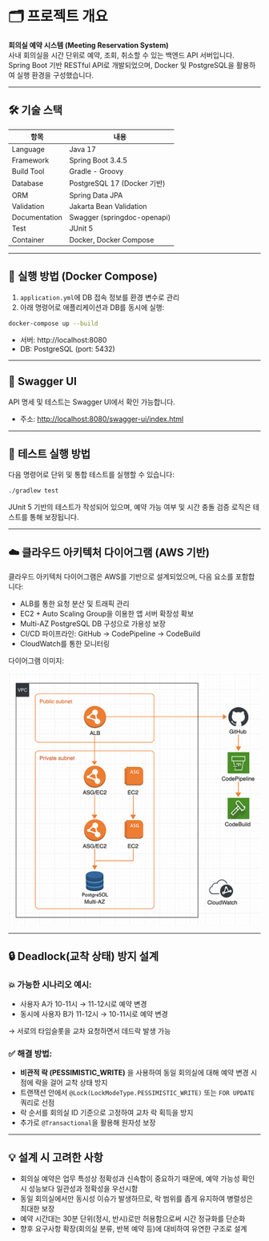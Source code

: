# 🗂️ 프로젝트 개요

**회의실 예약 시스템 (Meeting Reservation System)**  
사내 회의실을 시간 단위로 예약, 조회, 취소할 수 있는 백엔드 API 서버입니다.  
Spring Boot 기반 RESTful API로 개발되었으며, Docker 및 PostgreSQL을 활용하여 실행 환경을 구성했습니다.

---

## 🛠 기술 스택

| 항목            | 내용                          |
|---------------|-----------------------------|
| Language      | Java 17                     |
| Framework     | Spring Boot 3.4.5           |
| Build Tool    | Gradle - Groovy             |
| Database      | PostgreSQL 17 (Docker 기반)   |
| ORM           | Spring Data JPA             |
| Validation    | Jakarta Bean Validation     |
| Documentation | Swagger (springdoc-openapi) |
| Test          | JUnit 5                     |
| Container     | Docker, Docker Compose      |

---

## 🐳 실행 방법 (Docker Compose)

1. `application.yml`에 DB 접속 정보를 환경 변수로 관리
2. 아래 명령어로 애플리케이션과 DB를 동시에 실행:

```bash
docker-compose up --build
```

- 서버: http://localhost:8080
- DB: PostgreSQL (port: 5432)

---

## 📑 Swagger UI

API 명세 및 테스트는 Swagger UI에서 확인 가능합니다.

- 주소: [http://localhost:8080/swagger-ui/index.html](http://localhost:8080/swagger-ui/index.html)

---

## 🧪 테스트 실행 방법

다음 명령어로 단위 및 통합 테스트를 실행할 수 있습니다:

```bash
./gradlew test
```

JUnit 5 기반의 테스트가 작성되어 있으며, 예약 가능 여부 및 시간 충돌 검증 로직은 테스트를 통해 보장됩니다.

---

## ☁️ 클라우드 아키텍처 다이어그램 (AWS 기반)

클라우드 아키텍처 다이어그램은 AWS를 기반으로 설계되었으며, 다음 요소를 포함합니다:

- ALB를 통한 요청 분산 및 트래픽 관리
- EC2 + Auto Scaling Group을 이용한 앱 서버 확장성 확보
- Multi-AZ PostgreSQL DB 구성으로 가용성 보장
- CI/CD 파이프라인: GitHub → CodePipeline → CodeBuild
- CloudWatch를 통한 모니터링

다이어그램 이미지:

![클라우드 아키텍처](diagram_drawio.png)

---

## 🔒 Deadlock(교착 상태) 방지 설계

### 💥 가능한 시나리오 예시:

- 사용자 A가 10-11시 → 11-12시로 예약 변경
- 동시에 사용자 B가 11-12시 → 10-11시로 예약 변경

→ 서로의 타임슬롯을 교차 요청하면서 데드락 발생 가능

### ✅ 해결 방법:

- **비관적 락 (PESSIMISTIC_WRITE)** 을 사용하여 동일 회의실에 대해 예약 변경 시점에 락을 걸어 교착 상태 방지
- 트랜잭션 안에서 `@Lock(LockModeType.PESSIMISTIC_WRITE)` 또는 `FOR UPDATE` 쿼리로 선점
- 락 순서를 회의실 ID 기준으로 고정하여 교차 락 획득을 방지
- 추가로 `@Transactional`을 활용해 원자성 보장

---

## 💡 설계 시 고려한 사항

- 회의실 예약은 업무 특성상 정확성과 신속함이 중요하기 때문에, 예약 가능성 확인 시 성능보다 일관성과 정확성을 우선시함
- 동일 회의실에서만 동시성 이슈가 발생하므로, 락 범위를 좁게 유지하여 병렬성은 최대한 보장
- 예약 시간대는 30분 단위(정시, 반시)로만 허용함으로써 시간 정규화를 단순화
- 향후 요구사항 확장(회의실 분류, 반복 예약 등)에 대비하여 유연한 구조로 설계
